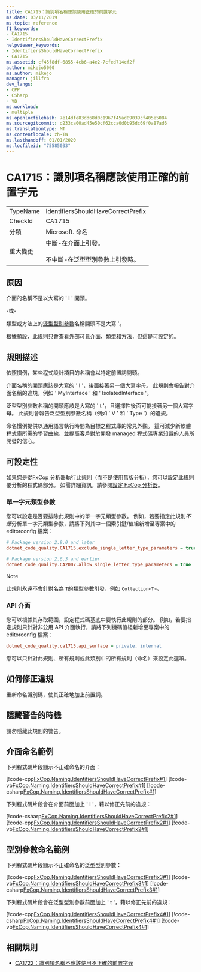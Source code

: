 ```yaml
---
title: CA1715：識別項名稱應該使用正確的前置字元
ms.date: 03/11/2019
ms.topic: reference
f1_keywords:
- CA1715
- IdentifiersShouldHaveCorrectPrefix
helpviewer_keywords:
- IdentifiersShouldHaveCorrectPrefix
- CA1715
ms.assetid: cf45f8df-6855-4cb6-a4e2-7cfed714cf2f
author: mikejo5000
ms.author: mikejo
manager: jillfra
dev_langs:
- CPP
- CSharp
- VB
ms.workload:
- multiple
ms.openlocfilehash: 7e14dfe83dd68d0c1967f45ad09039cf405e5084
ms.sourcegitcommit: d233ca00ad45e50cf62cca0d0b95dc69f0a87ad6
ms.translationtype: MT
ms.contentlocale: zh-TW
ms.lasthandoff: 01/01/2020
ms.locfileid: "75585033"
---
```

# <a name="ca1715-identifiers-should-have-correct-prefix"></a>CA1715：識別項名稱應該使用正確的前置字元

|||
|-|-|
|TypeName|IdentifiersShouldHaveCorrectPrefix|
|CheckId|CA1715|
|分類|Microsoft. 命名|
|重大變更|中斷-在介面上引發。<br /><br /> 不中斷-在泛型型別參數上引發時。|

## <a name="cause"></a>原因

介面的名稱不是以大寫的 ' I ' 開頭。

-或-

類型或方法上的[泛型型別參數](/dotnet/csharp/programming-guide/generics/generic-type-parameters)名稱開頭不是大寫 '。

根據預設，此規則只會查看外部可見介面、類型和方法，但這是[可](#configurability)設定的。

## <a name="rule-description"></a>規則描述

依照慣例，某些程式設計項目的名稱會以特定前置詞開頭。

介面名稱的開頭應該是大寫的 ' I '，後面接著另一個大寫字母。 此規則會報告對介面名稱的違規，例如 ' MyInterface ' 和 ' IsolatedInterface '。

泛型型別參數名稱的開頭應該是大寫的 ' t '，且選擇性後面可能接著另一個大寫字母。 此規則會報告泛型型別參數名稱（例如 ' V ' 和 ' Type '）的違規。

命名慣例提供以通用語言執行時間為目標之程式庫的常見外觀。 這可減少新軟體程式庫所需的學習曲線，並提高客戶對於開發 managed 程式碼專業知識的人員所開發的信心。

## <a name="configurability"></a>可設定性

如果您是從[FxCop 分析器](install-fxcop-analyzers.md)執行此規則（而不是使用舊版分析），您可以設定此規則要分析的程式碼部分。 如需詳細資訊，請參閱[設定 FxCop 分析器](configure-fxcop-analyzers.md)。

### <a name="single-character-type-parameters"></a>單一字元類型參數

您可以設定是否要排除此規則中的單一字元類型參數。 例如，若要指定此規則*不應*分析單一字元類型參數，請將下列其中一個索引鍵/值組新增至專案中的 editorconfig 檔案：

```ini
# Package version 2.9.0 and later
dotnet_code_quality.CA1715.exclude_single_letter_type_parameters = true

# Package version 2.6.3 and earlier
dotnet_code_quality.CA2007.allow_single_letter_type_parameters = true
```

> [!NOTE]
> 此規則永遠不會針對名為 `T`的類型參數引發，例如 `Collection<T>`。

### <a name="api-surface"></a>API 介面

您可以根據其存取範圍，設定程式碼基底中要執行此規則的部分。 例如，若要指定規則只針對非公用 API 介面執行，請將下列機碼值組新增至專案中的 editorconfig 檔案：

```ini
dotnet_code_quality.ca1715.api_surface = private, internal
```

您可以只針對此規則、所有規則或此類別中的所有規則（命名）來設定此選項。

## <a name="how-to-fix-violations"></a>如何修正違規

重新命名識別碼，使其正確地加上前置詞。

## <a name="when-to-suppress-warnings"></a>隱藏警告的時機

請勿隱藏此規則的警告。

## <a name="interface-naming-example"></a>介面命名範例

下列程式碼片段顯示不正確命名的介面：

[!code-cpp[FxCop.Naming.IdentifiersShouldHaveCorrectPrefix#1](../code-quality/codesnippet/CPP/ca1715-identifiers-should-have-correct-prefix_1.cpp)]
[!code-vb[FxCop.Naming.IdentifiersShouldHaveCorrectPrefix#1](../code-quality/codesnippet/VisualBasic/ca1715-identifiers-should-have-correct-prefix_1.vb)]
[!code-csharp[FxCop.Naming.IdentifiersShouldHaveCorrectPrefix#1](../code-quality/codesnippet/CSharp/ca1715-identifiers-should-have-correct-prefix_1.cs)]

下列程式碼片段會在介面前面加上 ' I '，藉以修正先前的違規：

[!code-csharp[FxCop.Naming.IdentifiersShouldHaveCorrectPrefix2#1](../code-quality/codesnippet/CSharp/ca1715-identifiers-should-have-correct-prefix_2.cs)]
[!code-cpp[FxCop.Naming.IdentifiersShouldHaveCorrectPrefix2#1](../code-quality/codesnippet/CPP/ca1715-identifiers-should-have-correct-prefix_2.cpp)]
[!code-vb[FxCop.Naming.IdentifiersShouldHaveCorrectPrefix2#1](../code-quality/codesnippet/VisualBasic/ca1715-identifiers-should-have-correct-prefix_2.vb)]

## <a name="type-parameter-naming-example"></a>型別參數命名範例

下列程式碼片段顯示不正確命名的泛型型別參數：

[!code-cpp[FxCop.Naming.IdentifiersShouldHaveCorrectPrefix3#1](../code-quality/codesnippet/CPP/ca1715-identifiers-should-have-correct-prefix_3.cpp)]
[!code-vb[FxCop.Naming.IdentifiersShouldHaveCorrectPrefix3#1](../code-quality/codesnippet/VisualBasic/ca1715-identifiers-should-have-correct-prefix_3.vb)]
[!code-csharp[FxCop.Naming.IdentifiersShouldHaveCorrectPrefix3#1](../code-quality/codesnippet/CSharp/ca1715-identifiers-should-have-correct-prefix_3.cs)]

下列程式碼片段會在泛型型別參數前面加上 ' t '，藉以修正先前的違規：

[!code-cpp[FxCop.Naming.IdentifiersShouldHaveCorrectPrefix4#1](../code-quality/codesnippet/CPP/ca1715-identifiers-should-have-correct-prefix_4.cpp)]
[!code-csharp[FxCop.Naming.IdentifiersShouldHaveCorrectPrefix4#1](../code-quality/codesnippet/CSharp/ca1715-identifiers-should-have-correct-prefix_4.cs)]
[!code-vb[FxCop.Naming.IdentifiersShouldHaveCorrectPrefix4#1](../code-quality/codesnippet/VisualBasic/ca1715-identifiers-should-have-correct-prefix_4.vb)]

## <a name="related-rules"></a>相關規則

- [CA1722：識別項名稱不應該使用不正確的前置字元](../code-quality/ca1722.md)
